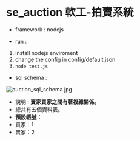 # se_auction 軟工-拍賣系統
  - framework : nodejs
  
  - run : 
  1. install nodejs enviroment 
  2. change the config in config/default.json
  3. `node test.js`
  - sql schema : 
  
  ![auction_sql_schema jpg](https://user-images.githubusercontent.com/96759292/203079936-0d7d37c5-0b07-460b-859f-453ce033d404.jpg)

  - 說明 : <b>賣家買家之間有著複雜關係。</b>
  - 總共有五個資料表。
  - <b>預設帳號：</b>
  - 買家：1
  - 賣家：2
  
  
  
  


